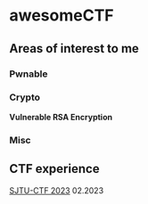 # awesomeCTF
## Areas of interest to me
### Pwnable
### Crypto
**Vulnerable RSA Encryption**
### Misc
## CTF experience
[SJTU-CTF 2023](https://play.0ops.sjtu.cn) 02.2023

